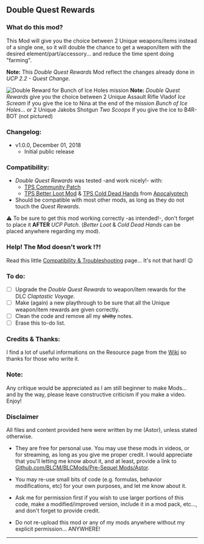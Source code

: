 ## Double Quest Rewards

### What do this mod?

 This Mod will give you the choice between 2 Unique weapons/items instead of a single one, so it will double the chance to get a weapon/item with the desired element/part/accessory... and reduce the time spent doing "farming".
 
 **Note:** This *Double Quest Rewards* Mod reflect the changes already done in *UCP 2.2 - Quest Change*. 


![Double Reward for Bunch of Ice Holes mission](https://imgur.com/sYdFwsy.jpg "Don't worry guys... even if my screen capture show French text, my mods are in English")
__Note:__ *Double Quest Rewards* give you the choice between 2 Unique Assault Rifle Vladof *Ice Scream* if you give the ice to Nina at the end of the mission *Bunch of Ice Holes*... or 2 Unique Jakobs Shotgun *Two Scoops* if you give the ice to B4R-BOT (not pictured)

### Changelog:
- v1.0.0, December 01, 2018
  - Initial public release
 
### Compatibility:

- *Double Quest Rewards* was tested -and work nicely!- with:
  - [TPS Community Patch](https://github.com/BLCM/BLCMods/tree/master/Pre%20Sequel%20Mods/Community%20Patch)
  - [TPS Better Loot Mod](https://github.com/BLCM/BLCMods/tree/master/Pre%20Sequel%20Mods/Apocalyptech/TPS%20Better%20Loot%20Mod) & [TPS Cold Dead Hands](https://github.com/BLCM/BLCMods/tree/master/Pre%20Sequel%20Mods/Apocalyptech/TPS%20Cold%20Dead%20Hands) from [Apocalyptech](https://github.com/BLCM/BLCMods/tree/master/Pre%20Sequel%20Mods/Apocalyptech)
- Should be compatible with most other mods, as long as they do not touch the *Quest Rewards*.

:warning: To be sure to get this mod working correctly -as intended!-, don't forget to place it **AFTER** *UCP Patch*. (*Better Loot* & *Cold Dead Hands* can be placed anywhere regarding my mod). 

### Help! The Mod doesn't work !?!

Read this little [Compatibility & Troubleshooting](https://github.com/BLCM/BLCMods/tree/master/Pre%20Sequel%20Mods/Astor/Compatibility%20%26%20Troubleshooting) page... It's not that hard!  :wink:

### To do:

- [ ] Upgrade the *Double Quest Rewards* to weapon/item rewards for the DLC *Claptastic Voyage*.
- [ ] Make (again) a new playthrough to be sure that all the Unique weapon/item rewards are given correctly.
- [ ] Clean the code and remove all my ~~shitty~~ notes.
- [ ] Erase this to-do list.

### Credits & Thanks:

I find a lot of useful informations on the Resource page from the [Wiki](https://github.com/BLCM/BLCMods/wiki) so thanks for those who write it. 
  
### Note: 

Any critique would be appreciated as I am still beginner to make Mods... and by the way, please leave constructive criticism if you make a video. 
Enjoy!

### Disclaimer

All files and content provided here were written by me (Astor), unless stated otherwise.

- They are free for personal use. You may use these mods in videos, or for streaming, as long as you give me proper credit. I would appreciate that you'll letting me know about it, and at least, provide a link to [Github.com/BLCM/BLCMods/Pre-Sequel Mods/Astor](https://github.com/BLCM/BLCMods/tree/master/Pre%20Sequel%20Mods/Astor).

- You may re-use small bits of code (e.g. formulas, behavior modifications, etc) for your own purposes, and let me know about it. 

- Ask me for permission first if you wish to use larger portions of this code, make a modified/improved version, include it in a mod pack, etc..., and don't forget to provide credit.

- Do not re-upload this mod or any of my mods anywhere without my explicit permission... ANYWHERE!

* * * * *



